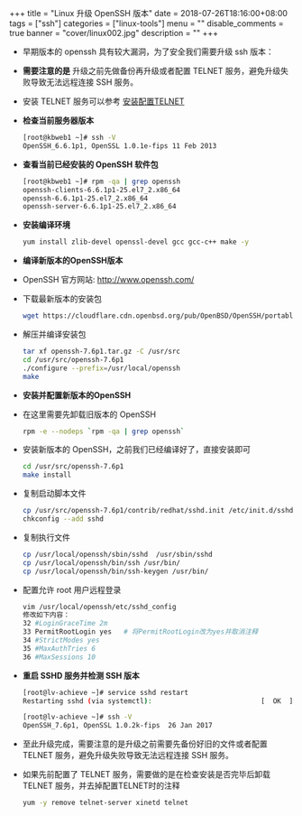 +++
title = "Linux 升级 OpenSSH 版本"
date = 2018-07-26T18:16:00+08:00
tags = ["ssh"]
categories = ["linux-tools"]
menu = ""
disable_comments = true
banner = "cover/linux002.jpg"
description = ""
+++

- 早期版本的 openssh 具有较大漏洞，为了安全我们需要升级 ssh 版本：
  
- **需要注意的是** 升级之前先做备份再升级或者配置 TELNET 服务，避免升级失败导致无法远程连接 SSH 服务。
- 安装 TELNET 服务可以参考 [安装配置TELNET](https://yeaheo.com/post/linux-telnet-installation/)

- **检查当前服务器版本**
  
  ```bash
  [root@kbweb1 ~]# ssh -V
  OpenSSH_6.6.1p1, OpenSSL 1.0.1e-fips 11 Feb 2013
  ```
- **查看当前已经安装的 OpenSSH 软件包**
  
  ```bash
  [root@kbweb1 ~]# rpm -qa | grep openssh
  openssh-clients-6.6.1p1-25.el7_2.x86_64
  openssh-6.6.1p1-25.el7_2.x86_64
  openssh-server-6.6.1p1-25.el7_2.x86_64
  ```
- **安装编译环境**
  
  ```bash
  yum install zlib-devel openssl-devel gcc gcc-c++ make -y
  ```
- **编译新版本的OpenSSH版本**
- OpenSSH 官方网站: <http://www.openssh.com/>
- 下载最新版本的安装包
  
  ```bash
  wget https://cloudflare.cdn.openbsd.org/pub/OpenBSD/OpenSSH/portable/openssh-7.6p1.tar.gz
  ```
- 解压并编译安装包
  
  ```bash
  tar xf openssh-7.6p1.tar.gz -C /usr/src
  cd /usr/src/openssh-7.6p1
  ./configure --prefix=/usr/local/openssh
  make
  ```
- **安装并配置新版本的OpenSSH**
- 在这里需要先卸载旧版本的 OpenSSH
  
  ```bash
  rpm -e --nodeps `rpm -qa | grep openssh`
  ```
- 安装新版本的 OpenSSH，之前我们已经编译好了，直接安装即可
  
  ```bash
  cd /usr/src/openssh-7.6p1
  make install
  ```
- 复制启动脚本文件
  
  ```bash
  cp /usr/src/openssh-7.6p1/contrib/redhat/sshd.init /etc/init.d/sshd
  chkconfig --add sshd
  ```
- 复制执行文件
  
  ```bash
  cp /usr/local/openssh/sbin/sshd  /usr/sbin/sshd
  cp /usr/local/openssh/bin/ssh /usr/bin/
  cp /usr/local/openssh/bin/ssh-keygen /usr/bin/
  ```
- 配置允许 root 用户远程登录
  
  ```bash
  vim /usr/local/openssh/etc/sshd_config
  修改如下内容： 
  32 #LoginGraceTime 2m
  33 PermitRootLogin yes   # 将PermitRootLogin改为yes并取消注释
  34 #StrictModes yes
  35 #MaxAuthTries 6
  36 #MaxSessions 10
  ```
- **重启 SSHD 服务并检测 SSH 版本**
  
  ```bash
  [root@lv-achieve ~]# service sshd restart
  Restarting sshd (via systemctl):                           [  OK  ]
  
  [root@lv-achieve ~]# ssh -V
  OpenSSH_7.6p1, OpenSSL 1.0.2k-fips  26 Jan 2017
  ```
- 至此升级完成，需要注意的是升级之前需要先备份好旧的文件或者配置 TELNET 服务，避免升级失败导致无法远程连接 SSH 服务。
- 如果先前配置了 TELNET 服务，需要做的是在检查安装是否完毕后卸载 TELNET 服务，并去掉配置TELNET时的注释
  
  ```bash
  yum -y remove telnet-server xinetd telnet
  ```
  


